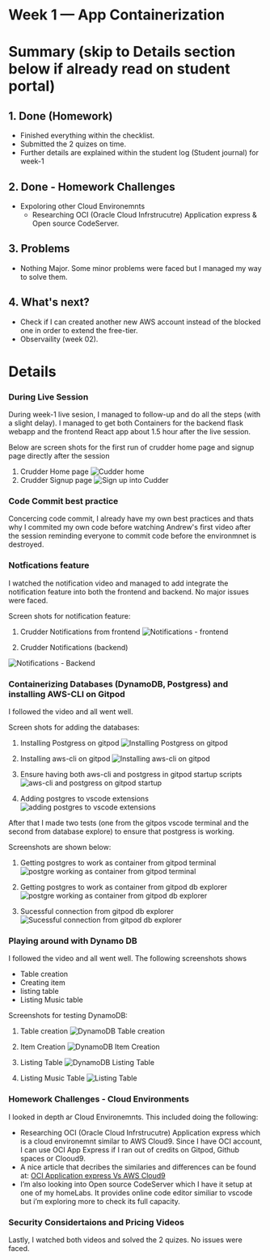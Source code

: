 # Week 1 — App Containerization

# Summary (skip to Details section below if already read on student portal)

## 1. Done (Homework)
- Finished everything within the checklist. 
- Submitted the 2 quizes on time. 
- Further details are explained within the student log (Student journal) for week-1

## 2. Done - Homework Challenges
- Expoloring other Cloud Environemnts
    - Researching OCI (Oracle Cloud Infrstrucutre) Application express & Open source CodeServer.

## 3. Problems
- Nothing Major. Some minor problems were faced but I managed my way to solve them.

## 4. What's next?
- Check if I can created another new AWS account instead of the blocked one in order to extend the free-tier. 
- Observaility (week 02).


# Details



### During Live Session

During week-1 live sesion, I managed to follow-up and do all the steps (with a slight delay). I managed to get both Containers for the backend flask webapp and the frontend React app about 1.5 hour after the live session.

Below are screen shots for the first run of crudder home page and signup page directly after the session
1. Crudder Home page ![Cudder home](week-01/crudder-home.png)
2. Crudder Signup page ![Sign up into Cudder](week-01/crudder-signup.png)


### Code Commit best practice

Concercing code commit, I already have my own best practices and thats why I commited my own code before watching Andrew's first video after the session reminding everyone to commit code before the environmnet is destroyed.


### Notfications feature
I watched the notification video and managed to add integrate the notification feature into both the frontend and backend. No major issues were faced.

Screen shots for notification feature:

1. Crudder Notifications from frontend
![Notifications - frontend](week-01/crudder-notifications-from-frontend.png)

2. Crudder Notifications (backend)

![Notifications - Backend](week-01/crudder-notifications-backend.png)



### Containerizing Databases (DynamoDB, Postgress) and installing AWS-CLI  on Gitpod

I followed the video and all went well.


Screen shots for adding the databases:

1. Installing Postgress on gitpod 
![Installing Postgress on gitpod](week-01/installing-postgress-on-gitpod.png)

2. Installing aws-cli on gitpod 
![Installing aws-cli on gitpod](week-01/installing-aws-cli-on-gitpod.png)



3. Ensure having both aws-cli and postgress in gitpod startup scripts 
![aws-cli and postgress on gitpod startup](week-01/having-both-aws-cli-and-postgress-in-gitpod-startup-scripts.png)


4. Adding postgres to vscode extensions 
![adding postgres to vscode extensions](week-01/adding-postgres-to-vscode-extensions.png)


After that I made two tests (one from the gitpos vscode terminal and the second from database explore) to ensure that postgress is working.

Screenshots are shown below:

1. Getting postgres to work as container from gitpod terminal ![postgre working as container from gitpod terminal](week-01/getting-postgres-to-work-as-container-from-gitpod-terminal.png)

2. Getting postgres to work as container from gitpod db explorer![postgre working as container from gitpod db explorer](week-01/testing-postgres-db-connection-from-db-explorer.png)

3. Sucessful connection from gitpod db explorer![Sucessful connection from gitpod db explorer](week-01/successful-postgres-connection-from-db-explorer.png)


### Playing around with Dynamo DB

I followed the video and all went well. The following screenshots shows 
- Table creation
- Creating item
- listing table
- Listing Music table



Screenshots for testing DynamoDB:

1. Table creation ![DynamoDB Table creation](week-01/dynamodb-testing-table-creation.png)


2. Item Creation ![DynamoDB Item Creation](week-01/dynamodb-testing-create-item.png)


3. Listing Table ![DynamoDB Listing Table](week-01/dynamodb-testing-list-table.png)


4. Listing Music Table ![Listing Table](week-01/dynamodb-testing-list-music-table.png)



### Homework Challenges - Cloud Environments


I looked in depth ar Cloud Environemnts. This included doing the following:
- Researching OCI (Oracle Cloud Infrstrucutre) Application express which is a cloud environemnt similar to AWS Cloud9. Since I have OCI account, I can use OCI App Express if I ran out of credits on Gitpod, Github spaces or Clooud9.
- A nice article that decribes the similaries and differences can be found at: [OCI Application express Vs AWS Cloud9](https://comparisons.financesonline.com/oracle-application-express-vs-aws-cloud9)
- I’m also looking into Open source CodeServer which I have it setup at one of my homeLabs. It provides online code editor similiar to vscode but i’m exploring more to check its full capacity.


### Security Considertaions and Pricing Videos

Lastly, I watched both videos and solved the 2 quizes. No issues were faced.


